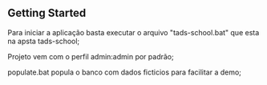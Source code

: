 ## Getting Started

Para iniciar a aplicação basta executar o arquivo "tads-school.bat" que esta na apsta tads-school;

Projeto vem com o perfil admin:admin por padrão;

populate.bat popula o banco com dados ficticios para facilitar a demo;
